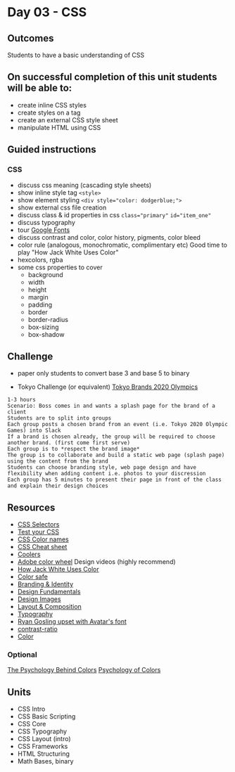 # Day 03 - CSS
## Outcomes
Students to have a basic understanding of CSS


## On successful completion of this unit students will be able to:
- create inline CSS styles
- create styles on a tag
- create an external CSS style sheet
- manipulate HTML using CSS

## Guided instructions

### CSS
- discuss css meaning (cascading style sheets)
- show inline style tag ```<style>```
- show element styling ```<div style="color: dodgerblue;">```
- show external css file creation
- discuss class & id properties in css ```class="primary"``` ```id="item_one"```
- discuss typography
- tour [Google Fonts](https://fonts.google.com/)
- discuss contrast and color, color history, pigments, color bleed
- color rule (analogous, monochromatic, complimentary etc)
Good time to play "How Jack White Uses Color"
- hexcolors, rgba
- some css properties to cover
    - background
    - width
    - height
    - margin
    - padding
    - border
    - border-radius
    - box-sizing
    - box-shadow

## Challenge
- paper only students to convert base 3 and base 5 to binary

- Tokyo Challenge (or equivalent) [Tokyo Brands 2020 Olympics](https://www.olympic.org/sponsors)
```
1-3 hours
Scenario: Boss comes in and wants a splash page for the brand of a client
Students are to split into groups 
Each group posts a chosen brand from an event (i.e. Tokyo 2020 Olympic Games) into Slack
If a brand is chosen already, the group will be required to choose another brand. (first come first serve)
Each group is to *respect the brand image*
The group is to collaborate and build a static web page (splash page) using the content from the brand
Students can choose branding style, web page design and have flexibility when adding content i.e. photos to your discression
Each group has 5 minutes to present their page in front of the class and explain their design choices
```

## Resources
- [CSS Selectors](https://www.w3schools.com/cssref/css_selectors.asp)
- [Test your CSS](http://css3test.com/)
- [CSS Color names](http://colours.neilorangepeel.com/)
- [CSS Cheat sheet](https://websitesetup.org/css3-cheat-sheet/)
- [Coolers](https://coolors.co/)
- [Adobe color wheel](https://color.adobe.com/create/color-wheel/)
Design videos (highly recommend)
- [How Jack White Uses Color](https://youtu.be/EWQukUW5tQc)
- [Color safe](http://colorsafe.co/)
- [Branding & Identity](https://youtu.be/l-S2Y3SF3mM)
- [Design Fundamentals](https://youtu.be/YqQx75OPRa0)
- [Design Images](https://youtu.be/MELKuexR3sQ)
- [Layout & Composition](https://youtu.be/a5KYlHNKQB8)
- [Typography](https://youtu.be/sByzHoiYFX0)
- [Ryan Gosling upset with Avatar's font](https://youtu.be/SZyHooUcgbA)
- [contrast-ratio](https://leaverou.github.io/contrast-ratio/)
- [Color](https://youtu.be/_2LLXnUdUIc)

### Optional
[The Psychology Behind Colors](https://youtu.be/8wnGUxVaifs)
[Psychology of Colors](https://youtu.be/MJlTKZzgnKM)

## Units
- CSS Intro
- CSS Basic Scripting
- CSS Core
- CSS Typography
- CSS Layout (intro)
- CSS Frameworks
- HTML Structuring
- Math Bases, binary

